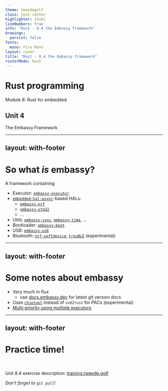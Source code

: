 ```yaml
---
theme: tweedegolf
class: text-center
highlighter: shiki
lineNumbers: true
info: "Rust - 8.4 the Embassy framework"
drawings:
  persist: false
fonts:
  mono: Fira Mono
layout: cover
title: "Rust - 8.4 the Embassy framework"
routerMode: hash
---
```


# Rust programming

Module 8: Rust for embedded

## Unit 4

The Embassy Framework

---
layout: with-footer
---

# So what _is_ embassy?

A framework containing
- Executor: [`embassy-executor`](https://docs.rs/embassy-executor/latest/embassy_executor/)
- [`embedded-hal-async`](https://docs.rs/embedded-hal-async/latest/embedded_hal_async/)-based HALs:
  - [`embassy-nrf`](https://docs.embassy.dev/embassy-nrf/git/nrf52833/index.html)
  - [`embassy-stm32`](https://docs.embassy.dev/embassy-stm32/)
  - ...
- Utils: [`embassy-sync`](https://docs.rs/embassy-sync/latest/embassy_sync/), [`embassy-time`](https://docs.rs/embassy-time/latest/embassy_time/), ...
- Bootloader: [`embassy-boot`](https://docs.rs/embassy-boot/latest/embassy_boot/)
- USB: [`embassy-usb`](https://docs.rs/embassy-usb/latest/embassy_usb/)
- Bluetooth: [`nrf-softdevice`](https://github.com/embassy-rs/nrf-softdevice),  [`trouBLE`](https://github.com/embassy-rs/trouble) (experimental)

---
layout: with-footer
---

# Some notes about embassy

- Very much in flux
  - use [docs.embassy.dev](https://docs.embassy.dev/) for latest git version docs
- Uses [`chiptool`](https://github.com/embassy-rs/chiptool) instead of `svd2rust` for PACs (experimental)
- [Multi-priority using multiple executors](https://github.com/embassy-rs/embassy/blob/main/examples/nrf52840/src/bin/multiprio.rs)

---
layout: with-footer
---

# Practice time!

&nbsp;

Unit 8.4 exercise description: [training.tweede.golf](https://training.tweede.golf/embassy-framework.html)

*Don't forget to* `git pull`!
